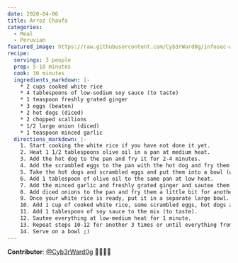 ```yaml
---
date: 2020-04-06
title: Arroz Chaufa
categories:
  - Meal
  - Peruvian
featured_image: https://raw.githubusercontent.com/Cyb3rWard0g/infosec-well-done/master/docs/images/posts/arroz-chaufa.jpg
recipe:
  servings: 3 people
  prep: 5-10 minutes
  cook: 30 minutes
  ingredients_markdown: |-
    * 2 cups cooked white rice
    * 4 tablespoons of low-sodium soy sauce (to taste)
    * 1 teaspoon freshly grated ginger
    * 3 eggs (beaten)
    * 2 hot dogs (diced)
    * 2 chopped scallions
    * 1/2 large onion (diced)
    * 1 teaspoon minced garlic
  directions_markdown: |-
    1. Start cooking the white rice if you have not done it yet.
    2. Heat 1 1/2 tablespoons olive oil in a pan at medium heat.
    3. Add the hot dog to the pan and fry it for 2-4 minutes.
    4. Add the scrambled eggs to the pan with the hot dog and fry them for 2-4 minutes.
    5. Take the hot dogs and scrambled eggs and put them into a bowl (we will use them later).
    6. Add 1 tablespoon of olive oil to the same pan at low heat.
    7. Add the minced garlic and freshly grated ginger and sautee them for 1/2 minute (Control the heat so that it does not burn right away)
    8. Add diced onions to the pan and fry them a little bit for another 4-5 minutes (gradually increase heat to medium)
    9. Once your white rice is ready, put it in a separate large bowl.
    10. Add 1 cup of cooked white rice, some scrambled eggs, hot dogs and scallions to the pan where the onions, garlic and ginger are cooking.
    11. Add 1 tablespoon of soy sauce to the mix (to taste).
    12. Sautee everything at low-medium heat for 1 minute.
    13. Repeat steps 10-12 for another 3 times or until everything from all the bowls is gone (rice, scrambled eggs, hot dogs and scallions).
    14. Serve on a bowl ;)
---
```


**Contributor**: [@Cyb3rWard0g](https://twitter.com/Cyb3rWard0g) 🧑🏽‍🍳🍻